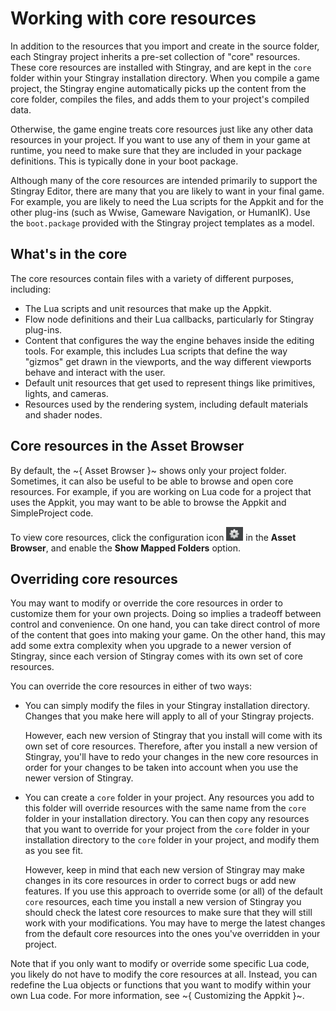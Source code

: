 # Working with core resources

In addition to the resources that you import and create in the source folder, each Stingray project inherits a pre-set collection of "core" resources. These core resources are installed with Stingray, and are kept in the `core` folder within your Stingray installation directory. When you compile a game project, the Stingray engine automatically picks up the content from the core folder, compiles the files, and adds them to your project's compiled data.

Otherwise, the game engine treats core resources just like any other data resources in your project. If you want to use any of them in your game at runtime, you need to make sure that they are included in your package definitions. This is typically done in your boot package.

Although many of the core resources are intended primarily to support the Stingray Editor, there are many that you are likely to want in your final game. For example, you are likely to need the Lua scripts for the Appkit and for the other plug-ins (such as Wwise, Gameware Navigation, or HumanIK). Use the `boot.package` provided with the Stingray project templates as a model.

## What's in the core

The core resources contain files with a variety of different purposes, including:

-	The Lua scripts and unit resources that make up the Appkit.
-	Flow node definitions and their Lua callbacks, particularly for Stingray plug-ins.
-	Content that configures the way the engine behaves inside the editing tools. For example, this includes Lua scripts that define the way "gizmos" get drawn in the viewports, and the way different viewports behave and interact with the user.
-	Default unit resources that get used to represent things like primitives, lights, and cameras.
-	Resources used by the rendering system, including default materials and shader nodes.

## Core resources in the Asset Browser

By default, the ~{ Asset Browser }~ shows only your project folder. Sometimes, it can also be useful to be able to browse and open core resources. For example, if you are working on Lua code for a project that uses the Appkit, you may want to be able to browse the Appkit and SimpleProject code.

To view core resources, click the configuration icon ![Configuration](../images/icon_gear.png) in the **Asset Browser**, and enable the **Show Mapped Folders** option.

## Overriding core resources

You may want to modify or override the core resources in order to customize them for your own projects. Doing so implies a tradeoff between control and convenience. On one hand, you can take direct control of more of the content that goes into making your game. On the other hand, this may add some extra complexity when you upgrade to a newer version of Stingray, since each version of Stingray comes with its own set of core resources.

You can override the core resources in either of two ways:

-	You can simply modify the files in your Stingray installation directory. Changes that you make here will apply to all of your Stingray projects.

	However, each new version of Stingray that you install will come with its own set of core resources. Therefore, after you install a new version of Stingray, you'll have to redo your changes in the new core resources in order for your changes to be taken into account when you use the newer version of Stingray.

-	You can create a `core` folder in your project. Any resources you add to this folder will override resources with the same name from the `core` folder in your installation directory. You can then copy any resources that you want to override for your project from the `core` folder in your installation directory to the `core` folder in your project, and modify them as you see fit.

	However, keep in mind that each new version of Stingray may make changes in its core resources in order to correct bugs or add new features. If you use this approach to override some (or all) of the default `core` resources, each time you install a new version of Stingray you should check the latest core resources to make sure that they will still work with your modifications. You may have to merge the latest changes from the default core resources into the ones you've overridden in your project.

Note that if you only want to modify or override some specific Lua code, you likely do not have to modify the core resources at all. Instead, you can redefine the Lua objects or functions that you want to modify within your own Lua code. For more information, see ~{ Customizing the Appkit
 }~.
